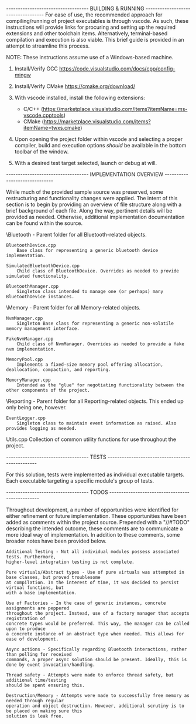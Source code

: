----------------------------------- BUILDING & RUNNING ----------------------------------- 
For ease of use, the recommended approach for compiling/running of project executables is
through vscode. As such, these instructions will provide links for procuring and setting up
the required extensions and other toolchain items. Alternatively, terminal-based compilation
and execution is also viable. This brief guide is provided in an attempt to streamline this process.

NOTE: These instructions assume use of a Windows-based machine.

1. Install/Verify GCC 
    https://code.visualstudio.com/docs/cpp/config-mingw
 
2. Install/Verify CMake
    https://cmake.org/download/

3. With vscode installed, install the following extensions:
    - C/C++ (https://marketplace.visualstudio.com/items?itemName=ms-vscode.cpptools)
    - CMake (https://marketplace.visualstudio.com/items?itemName=twxs.cmake)

4. Upon opening the project folder within vscode and selecting a proper compiler, build
    and execution options *should* be available in the bottom toolbar of the window.

5. With a desired test target selected, launch or debug at will. 

----------------------------------- IMPLEMENTATION OVERVIEW ------------------------------

While much of the provided sample source was preserved, some restructuring and functionality
changes were applied. The intent of this section is to begin by providing an overview of file
structure along with a brief background of each file. Along the way, pertinent details will
be provided as needed. Otherwise, additional implementation documentation can be found within
the source.

\Bluetooth - Parent folder for all Bluetooth-related objects.

    BluetoothDevice.cpp
        Base class for representing a generic bluetooth device implementation.

    SimulatedBluetoothDevice.cpp
        Child class of BluetoothDevice. Overrides as needed to provide simulated functionality.

    BluetoothManager.cpp
        Singleton class intended to manage one (or perhaps) many BluetoothDevice instances.

\Memory - Parent folder for all Memory-related objects.

    NvmManager.cpp
        Singleton Base class for representing a generic non-volatile memory management interface.

    FakeNvmManager.cpp
        Child class of NvmManager. Overrides as needed to provide a fake nvm implementation.

    MemoryPool.cpp
        Implements a fixed-size memory pool offering allocation, deallocation, compaction, and reporting.

    MemoryManager.cpp
        Intended as the "glue" for negotiating functionality between the other components of the project.

\Reporting - Parent folder for all Reporting-related objects. This ended up only being one, however.

    EventLogger.cpp
        Singleton class to maintain event information as raised. Also provides logging as needed.

Utils.cpp
    Collection of common utility functions for use throughout the project.

----------------------------------- TESTS ------------------------------------------------

For this solution, tests were implemented as individual executable targets. Each executable
targeting a specific module's group of tests.

----------------------------------- TODOS ------------------------------------------------

Throughout development, a number of opportunities were identified for either refinement
or future implementation. These opportunities have been added as comments within the project
source. Prepended with a "//#TODO" describing the intended outcome, these comments are to 
communicate a more ideal way of implementation. In addition to these comments, some broader
notes have been provided below.

    Additional Testing - Not all individual modules possess associated tests. Furthermore,
    higher-level integration testing is not complete.

    Pure virtuals/Abstract types - Use of pure virtuals was attempted in base classes, but proved troublesome
    at compilation. In the interest of time, it was decided to persist virtual functions, but
    with a base implementation.

    Use of Factories - In the case of generic instances, concrete assignments are peppered
    throughout the project. Instead, use of a factory manager that accepts registration of
    concrete types would be preferred. This way, the manager can be called upon to produce
    a concrete instance of an abstract type when needed. This allows for ease of development.

    Async actions - Specifically regarding Bluetooth interactions, rather than polling for received
    commands, a proper async solution should be present. Ideally, this is done by event invocation/handling.

    Thread safety - Attempts were made to enforce thread safety, but additional time/testing
    should be spent ensuring this.

    Destruction/Memory - Attempts were made to successfully free memory as needed through regular
    operation and object destruction. However, additional scrutiny is to be placed on making sure this
    solution is leak free.
